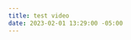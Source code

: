 ```yaml
---
title: test video
date: 2023-02-01 13:29:00 -05:00
---
```


<div class="video-widescreen">
<div id="ytplayer"></div>

<script>
  // Load the IFrame Player API code asynchronously.
  var tag = document.createElement('script');
  tag.src = "https://www.youtube.com/player_api";
  var firstScriptTag = document.getElementsByTagName('script')[0];
  firstScriptTag.parentNode.insertBefore(tag, firstScriptTag);

  // Replace the 'ytplayer' element with an <iframe> and
  // YouTube player after the API code downloads.
  var player;
  function onYouTubePlayerAPIReady() {
    player = new YT.Player('ytplayer', {
      height: '360',
      width: '640',
      videoId: 'M7lc1UVf-VE'
    });
  }
</script>
